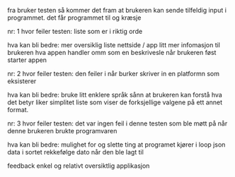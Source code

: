 fra bruker testen så kommer det fram at brukeren kan sende tilfeldig input i programmet. 
det får programmet til og kræsje



nr: 1
hvor feiler testen: 
liste som er i riktig orde

hva kan bli bedre: 
 mer oversiklig liste 
 nettside / app 
 litt mer infomasjon til brukeren hva appen handler omm  som en beskrivesle når brukeren føst starter appen



nr: 2
hvor feiler testen: 
 den feiler i når burker skriver in en platformn som eksisterer 

hva kan bli bedre: 
 bruke litt enklere språk sånn at brukeren kan forstå hva det betyr
 liker simplitet 
 liste som viser de forksjellige valgene på ett annet format.


nr: 3
hvor feiler testen: 
det var ingen feil i denne testen som ble møtt på når denne brukeren brukte programvaren

hva kan bli bedre: 
mulighet for og slette ting
at programet kjører i loop 
json data i sortet rekkefølge
dato når den ble lagt til 


feedback
enkel og relativt oversiktlig applikasjon